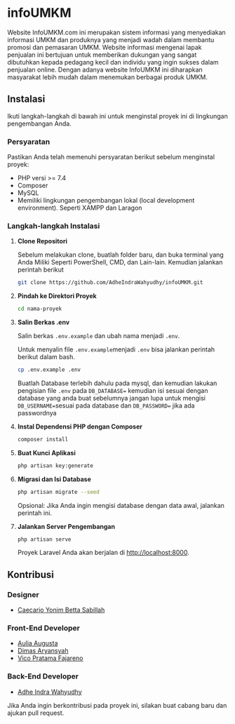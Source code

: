 # infoUMKM

Website InfoUMKM.com ini merupakan sistem informasi yang menyediakan informasi UMKM dan produknya yang menjadi wadah dalam membantu promosi dan pemasaran UMKM. Website informasi mengenai lapak penjualan ini bertujuan untuk memberikan dukungan yang sangat dibutuhkan kepada pedagang kecil dan individu yang ingin sukses dalam penjualan online. Dengan adanya website InfoUMKM ini diharapkan masyarakat lebih mudah dalam menemukan berbagai produk UMKM. 

## Instalasi

Ikuti langkah-langkah di bawah ini untuk menginstal proyek ini di lingkungan pengembangan Anda.

### Persyaratan

Pastikan Anda telah memenuhi persyaratan berikut sebelum menginstal proyek:

- PHP versi >= 7.4
- Composer
- MySQL 
- Memiliki lingkungan pengembangan lokal (local development environment). Seperti XAMPP dan Laragon

### Langkah-langkah Instalasi

1. **Clone Repositori**

    Sebelum melakukan clone, buatlah folder baru, dan buka terminal yang Anda Miliki Seperti PowerShell, CMD, dan Lain-lain.
    Kemudian jalankan perintah berikut

    ```bash
    git clone https://github.com/AdheIndraWahyudhy/infoUMKM.git
    ```

2. **Pindah ke Direktori Proyek**

    ```bash
    cd nama-proyek
    ```

3. **Salin Berkas .env**

    Salin berkas `.env.example` dan ubah nama menjadi `.env`.

    Untuk menyalin file `.env.example`menjadi `.env` bisa jalankan perintah berikut dalam bash.

    ```bash
    cp .env.example .env
    ```

    Buatlah Database terlebih dahulu pada mysql, dan kemudian lakukan pengisian file `.env` pada `DB_DATABASE=` kemudian isi sesuai dengan database yang anda buat sebelumnya jangan lupa untuk mengisi `DB_USERNAME=`sesuai pada database dan `DB_PASSWORD=` jika ada passwordnya

4. **Instal Dependensi PHP dengan Composer**

    ```bash
    composer install
    ```

5. **Buat Kunci Aplikasi**

    ```bash
    php artisan key:generate
    ```

6. **Migrasi dan Isi Database**

    ```bash
    php artisan migrate --seed
    ```

    Opsional: Jika Anda ingin mengisi database dengan data awal, jalankan perintah ini.

7. **Jalankan Server Pengembangan**

    ```bash
    php artisan serve
    ```

    Proyek Laravel Anda akan berjalan di [http://localhost:8000](http://localhost:8000).

## Kontribusi


### Designer
- [Caecario Yonim Betta Sabillah](https://www.instagram.com/caecario.ybs_/)

### Front-End Developer
- [Aulia Augusta](https://www.instagram.com/gus.ta__/)
- [Dimas Aryansyah](https://www.instagram.com/aryandinataa/)
- [Vico Pratama Fajareno](https://www.instagram.com/vico_prtma27/)

### Back-End Developer
- [Adhe Indra Wahyudhy](https://github.com/AdheIndraWahyudhy)

Jika Anda ingin berkontribusi pada proyek ini, silakan buat cabang baru dan ajukan pull request.
